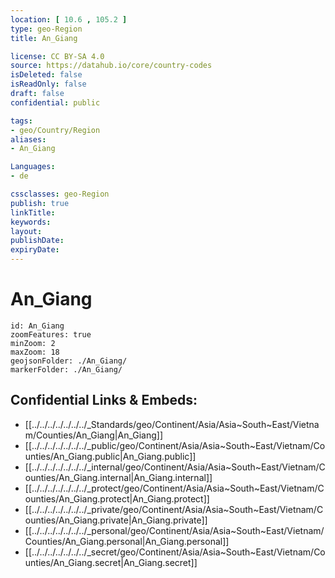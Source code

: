```yaml
---
location: [ 10.6 , 105.2 ] 
type: geo-Region
title: An_Giang

license: CC BY-SA 4.0
source: https://datahub.io/core/country-codes
isDeleted: false
isReadOnly: false
draft: false
confidential: public

tags:
- geo/Country/Region
aliases:
- An_Giang

Languages:
- de

cssclasses: geo-Region
publish: true
linkTitle: 
keywords: 
layout: 
publishDate: 
expiryDate: 
---
```


# An_Giang

```leaflet
id: An_Giang
zoomFeatures: true 
minZoom: 2 
maxZoom: 18
geojsonFolder: ./An_Giang/
markerFolder: ./An_Giang/
```


## Confidential Links & Embeds: 
- [[../../../../../../../_Standards/geo/Continent/Asia/Asia~South~East/Vietnam/Counties/An_Giang|An_Giang]] 
- [[../../../../../../../_public/geo/Continent/Asia/Asia~South~East/Vietnam/Counties/An_Giang.public|An_Giang.public]] 
- [[../../../../../../../_internal/geo/Continent/Asia/Asia~South~East/Vietnam/Counties/An_Giang.internal|An_Giang.internal]] 
- [[../../../../../../../_protect/geo/Continent/Asia/Asia~South~East/Vietnam/Counties/An_Giang.protect|An_Giang.protect]] 
- [[../../../../../../../_private/geo/Continent/Asia/Asia~South~East/Vietnam/Counties/An_Giang.private|An_Giang.private]] 
- [[../../../../../../../_personal/geo/Continent/Asia/Asia~South~East/Vietnam/Counties/An_Giang.personal|An_Giang.personal]] 
- [[../../../../../../../_secret/geo/Continent/Asia/Asia~South~East/Vietnam/Counties/An_Giang.secret|An_Giang.secret]] 

